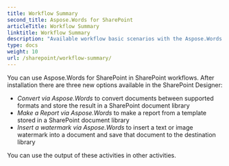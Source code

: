 ```yaml
---
title: Workflow Summary
second_title: Aspose.Words for SharePoint
articleTitle: Workflow Summary
linktitle: Workflow Summary
description: "Available workflow basic scenarios with the Aspose.Words for SharePoint."
type: docs
weight: 10
url: /sharepoint/workflow-summary/
---
```


You can use Aspose.Words for SharePoint in SharePoint workflows. After installation there are three new options available in the SharePoint Designer:

- *Convert via Aspose.Words* to convert documents between supported formats and store the result in a SharePoint document library
- *Make a Report via Aspose.Words* to make a report from a template stored in a SharePoint document library
- *Insert a watermark via Aspose.Words* to insert a text or image watermark into a document and save that document to the destination library

You can use the output of these activities in other activities.